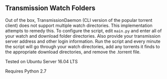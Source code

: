 Transmission Watch Folders
-----
Out of the box, TransmissionDaemon (CLI version of the popular torrent client) does not support multiple watch directories. This implementation attempts to remedy this. To configure the script, edit `main.py` and enter all of your watch and download folder directories. Also provide your transmission server address and other login information. Run the script and every minute the script will go through your watch directories, add any torrents it finds to the appropriate download directories, and remove the .torrent file.

Tested on Ubuntu Server 16.04 LTS

Requires Python 2.7